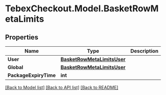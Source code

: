 # TebexCheckout.Model.BasketRowMetaLimits

## Properties

Name | Type | Description | Notes
------------ | ------------- | ------------- | -------------
**User** | [**BasketRowMetaLimitsUser**](BasketRowMetaLimitsUser.md) |  | [optional] 
**Global** | [**BasketRowMetaLimitsUser**](BasketRowMetaLimitsUser.md) |  | [optional] 
**PackageExpiryTime** | **int** |  | [optional] 

[[Back to Model list]](../README.md#documentation-for-models) [[Back to API list]](../README.md#documentation-for-api-endpoints) [[Back to README]](../README.md)

